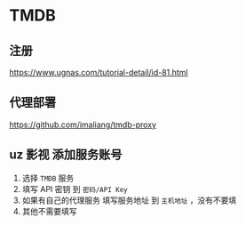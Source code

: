 # TMDB

## 注册

https://www.ugnas.com/tutorial-detail/id-81.html

## 代理部署

https://github.com/imaliang/tmdb-proxy

## uz 影视 添加服务账号

1. 选择 `TMDB` 服务
2. 填写 API 密钥 到 `密码/API Key`
3. 如果有自己的代理服务 填写服务地址 到 `主机地址` ，没有不要填
4. 其他不需要填写
